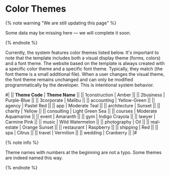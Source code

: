 # Color Themes

{% note warning "We are still updating this page" %}

Some data may be missing here — we will complete it soon.

{% endnote %}

Currently, the system features color themes listed below. It's important to note that the template includes both a visual display theme (forms, colors) and a font theme. The website based on the template is always created with a specific color theme and a specific font theme. Typically, they match (the font theme is a small additional file). When a user changes the visual theme, the font theme remains unchanged and can only be modified programmatically by the developer. This is intentional system behavior.

#|
|| **Theme Code** | **Theme Name** ||
|| 1construction | Amber ||
|| 2business | Purple-Blue ||
|| 3corporate | Malibu ||
|| accounting | Yellow-Green ||
|| agency | Pastel Red ||
|| app | Moderate Teal ||
|| architecture | Sunset ||
|| charity | Yellow ||
|| consulting | Light Green Sea ||
|| courses | Moderate Aquamarine ||
|| event | Amaranth ||
|| gym | Indigo Crayola ||
|| lawyer | Carmine Pink ||
|| music | Wild Watermelon ||
|| photography | Oil ||
|| real-estate | Orange Sunset ||
|| restaurant | Raspberry ||
|| shipping | Red ||
|| spa | Citrus ||
|| travel | Vermilion ||
|| wedding | Cranberry ||
|#

{% note info %}

Theme names with numbers at the beginning are not a typo. Some themes are indeed named this way.

{% endnote %}
